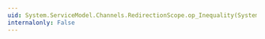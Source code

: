 ```yaml
---
uid: System.ServiceModel.Channels.RedirectionScope.op_Inequality(System.ServiceModel.Channels.RedirectionScope,System.ServiceModel.Channels.RedirectionScope)
internalonly: False
---
```

